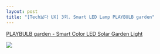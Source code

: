 ```yaml
---
layout: post
title: "[Tech보다 UX] 3회. Smart LED Lamp PLAYBULB garden"
---
```


[PLAYBULB garden - Smart Color LED Solar Garden Light](https://www.kickstarter.com/projects/mipowusa/playbulb-garden-smart-color-led-solar-garden-light/)

<img class="alignnone size-full wp-image-58" src="https://raw.githubusercontent.com/midaeng/articles/gh-pages/images/blog/techux_playbulb_garden.png"/>  


